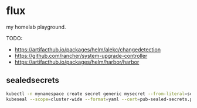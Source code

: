 # flux

my homelab playground.

TODO:

- https://artifacthub.io/packages/helm/alekc/changedetection
- https://github.com/rancher/system-upgrade-controller
- https://artifacthub.io/packages/helm/harbor/harbor

## sealedsecrets

```bash
kubectl -n mynamespace create secret generic mysecret --from-literal=some_thing=123 --from-literal=other_thing=OMG456 --dry-run=client -o yaml > tempsecret.yaml
kubeseal --scope=cluster-wide --format=yaml --cert=pub-sealed-secrets.pem < tempsecret.yaml > sealedsecret.yaml
```

